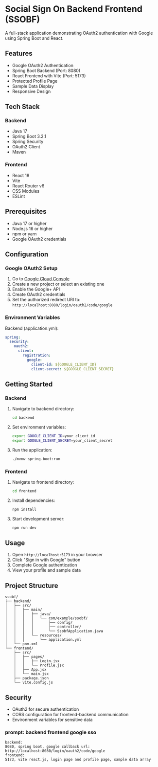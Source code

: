 # Social Sign On Backend Frontend (SSOBF)

A full-stack application demonstrating OAuth2 authentication with Google using Spring Boot and React.

## Features

- Google OAuth2 Authentication
- Spring Boot Backend (Port: 8080)
- React Frontend with Vite (Port: 5173)
- Protected Profile Page
- Sample Data Display
- Responsive Design

## Tech Stack

### Backend
- Java 17
- Spring Boot 3.2.1
- Spring Security
- OAuth2 Client
- Maven

### Frontend
- React 18
- Vite
- React Router v6
- CSS Modules
- ESLint

## Prerequisites

- Java 17 or higher
- Node.js 16 or higher
- npm or yarn
- Google OAuth2 credentials

## Configuration

### Google OAuth2 Setup

1. Go to [Google Cloud Console](https://console.cloud.google.com)
2. Create a new project or select an existing one
3. Enable the Google+ API
4. Create OAuth2 credentials
5. Set the authorized redirect URI to: `http://localhost:8080/login/oauth2/code/google`

### Environment Variables

Backend (application.yml):
```yaml
spring:
  security:
    oauth2:
      client:
        registration:
          google:
            client-id: ${GOOGLE_CLIENT_ID}
            client-secret: ${GOOGLE_CLIENT_SECRET}
```

## Getting Started

### Backend

1. Navigate to backend directory:
   ```bash
   cd backend
   ```

2. Set environment variables:
   ```bash
   export GOOGLE_CLIENT_ID=your_client_id
   export GOOGLE_CLIENT_SECRET=your_client_secret
   ```

3. Run the application:
   ```bash
   ./mvnw spring-boot:run
   ```

### Frontend

1. Navigate to frontend directory:
   ```bash
   cd frontend
   ```

2. Install dependencies:
   ```bash
   npm install
   ```

3. Start development server:
   ```bash
   npm run dev
   ```

## Usage

1. Open `http://localhost:5173` in your browser
2. Click "Sign in with Google" button
3. Complete Google authentication
4. View your profile and sample data

## Project Structure

```
ssobf/
├── backend/
│   ├── src/
│   │   ├── main/
│   │   │   ├── java/
│   │   │   │   └── com/example/ssobf/
│   │   │   │       ├── config/
│   │   │   │       ├── controller/
│   │   │   │       └── SsobfApplication.java
│   │   │   └── resources/
│   │   │       └── application.yml
│   └── pom.xml
└── frontend/
    ├── src/
    │   ├── pages/
    │   │   ├── Login.jsx
    │   │   └── Profile.jsx
    │   ├── App.jsx
    │   └── main.jsx
    ├── package.json
    └── vite.config.js
```

## Security

- OAuth2 for secure authentication
- CORS configuration for frontend-backend communication
- Environment variables for sensitive data


### prompt: backend frontend google sso
```
backend:
8080, spring boot, google callback url: http://localhost:8080/login/oauth2/code/google
frontend:
5173, vite react.js, login page and profile page, sample data array
```
